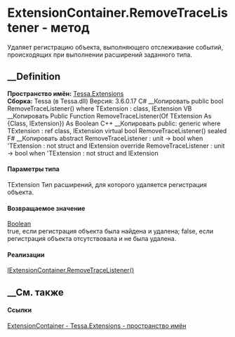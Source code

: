# ExtensionContainer.RemoveTraceListener<TExtension> \- метод
Удаляет регистрацию объекта, выполняющего отслеживание событий, происходящих
при выполнении расширений заданного типа.
## __Definition
 **Пространство имён:** [Tessa.Extensions](N_Tessa_Extensions.htm)  
 **Сборка:** Tessa (в Tessa.dll) Версия: 3.6.0.17
C# __Копировать
     public bool RemoveTraceListener<TExtension>()
    where TExtension : class, IExtension
VB __Копировать
     Public Function RemoveTraceListener(Of TExtension As {Class, IExtension}) As Boolean
C++ __Копировать
     public:
    generic<typename TExtension>
    where TExtension : ref class, IExtension
    virtual bool RemoveTraceListener() sealed
F# __Копировать
     abstract RemoveTraceListener : unit -> bool  when 'TExtension : not struct and IExtension
    override RemoveTraceListener : unit -> bool  when 'TExtension : not struct and IExtension
#### Параметры типа
TExtension
    Тип расширений, для которого удаляется регистрация объекта.
#### Возвращаемое значение
[Boolean](https://learn.microsoft.com/dotnet/api/system.boolean)  
true, если регистрация объекта была найдена и удалена; false, если регистрация
объекта отсутствовала и не была удалена.
#### Реализации
[IExtensionContainer.RemoveTraceListener<TExtension>()](M_Tessa_Extensions_IExtensionContainer_RemoveTraceListener__1.htm)  
##  __См. также
#### Ссылки
[ExtensionContainer - ](T_Tessa_Extensions_ExtensionContainer.htm)
[Tessa.Extensions - пространство имён](N_Tessa_Extensions.htm)
